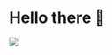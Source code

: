 # Hello there 🤘

![](https://github-readme-stats.vercel.app/api?username=mattiabiondi&count_private=true&include_all_commits=true&show_icons=true&hide_border=true&theme=nord)
